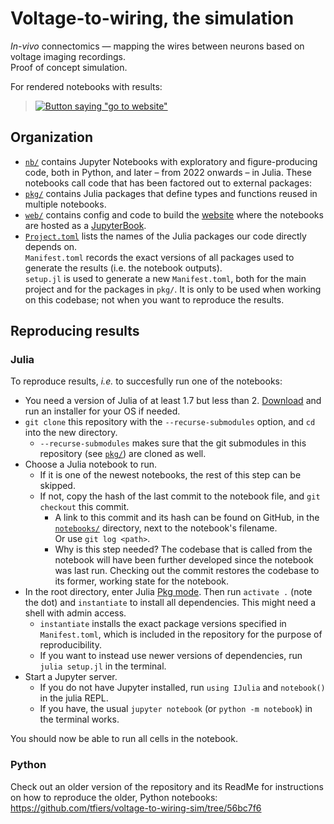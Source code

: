 # Voltage-to-wiring, the simulation

*In-vivo* connectomics — mapping the wires between neurons based on voltage imaging recordings.  
Proof of concept simulation.

For rendered notebooks with results:
> [![Button saying "go to website"](https://img.shields.io/badge/🚀_go_to_website-blue)](https://tfiers.github.io/voltage-to-wiring-sim)


## Organization

- [`nb/`](nb) contains Jupyter Notebooks with exploratory and figure-producing code, both in Python, 
  and later – from 2022 onwards – in Julia. These notebooks call code that has been factored out to external packages:
- [`pkg/`](pkg) contains Julia packages that define types and functions reused in multiple notebooks.
- [`web/`](web) contains config and code to build the [website](https://tfiers.github.io/voltage-to-wiring-sim) 
  where the notebooks are hosted as a [JupyterBook](https://jupyterbook.org/).
- [`Project.toml`](Project.toml) lists the names of the Julia packages our code directly depends on.  
  `Manifest.toml` records the exact versions of all packages used to generate the results (i.e. the notebook outputs).  
  `setup.jl` is used to generate a new `Manifest.toml`, both for the main project and for the packages in `pkg/`.
  It is only to be used when working on this codebase; not when you want to reproduce the results.


## Reproducing results

### Julia

To reproduce results, *i.e.* to succesfully run one of the notebooks:

- You need a version of Julia of at least 1.7 but less than 2.
  [Download](https://julialang.org/downloads/) and run an installer for your OS if needed.
- `git clone` this repository with the `--recurse-submodules` option, 
  and `cd` into the new directory.
    - `--recurse-submodules` makes sure that the git submodules 
      in this repository (see [`pkg/`](pkg/)) are cloned as well.
- Choose a Julia notebook to run. 
    - If it is one of the newest notebooks, 
      the rest of this step can be skipped.
    - If not, copy the hash of the last commit to the notebook file, 
      and `git checkout` this commit.
        - A link to this commit and its hash can be found on GitHub,
          in the [`notebooks/`](notebooks/) directory, next to the notebook's filename.  
          Or use `git log <path>`.
        - Why is this step needed?
          The codebase that is called from the notebook will have been further developed 
          since the notebook was last run. Checking out the commit restores the codebase 
          to its former, working state for the notebook.
- In the root directory, enter Julia [Pkg mode](https://docs.julialang.org/en/v1/stdlib/REPL/#Pkg-mode).
  Then run `activate .` (note the dot) and `instantiate` to install all dependencies.
  This might need a shell with admin access.
    - `instantiate` installs the exact package versions specified in `Manifest.toml`, 
      which is included in the repository for the purpose of reproducibility.
    - If you want to instead use newer versions of dependencies,
      run `julia setup.jl` in the terminal.
- Start a Jupyter server.
    - If you do not have Jupyter installed,
      run `using IJulia` and `notebook()` in the julia REPL.
    - If you have, the usual `jupyter notebook` (or `python -m notebook`)
      in the terminal works.

You should now be able to run all cells in the notebook.


### Python

Check out an older version of the repository and its ReadMe 
for instructions on how to reproduce the older, Python notebooks:
https://github.com/tfiers/voltage-to-wiring-sim/tree/56bc7f6
